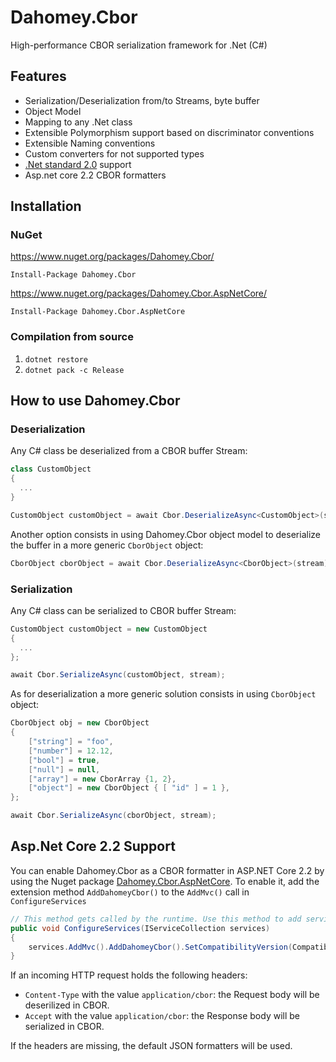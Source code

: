 # Dahomey.Cbor
High-performance CBOR serialization framework for .Net (C#)

## Features
* Serialization/Deserialization from/to Streams, byte buffer
* Object Model
* Mapping to any .Net class
* Extensible Polymorphism support based on discriminator conventions
* Extensible Naming conventions
* Custom converters for not supported types
* [.Net standard 2.0](https://github.com/dotnet/standard/blob/master/docs/versions/netstandard2.0.md) support
* Asp.net core 2.2 CBOR formatters


## Installation
### NuGet
https://www.nuget.org/packages/Dahomey.Cbor/

`Install-Package Dahomey.Cbor`

https://www.nuget.org/packages/Dahomey.Cbor.AspNetCore/

`Install-Package Dahomey.Cbor.AspNetCore`

### Compilation from source
  1. `dotnet restore`
  2. `dotnet pack -c Release`
  
## How to use Dahomey.Cbor
### Deserialization

Any C# class be deserialized from a CBOR buffer Stream:

```csharp
class CustomObject
{
  ...
}

CustomObject customObject = await Cbor.DeserializeAsync<CustomObject>(stream);
```

Another option consists in using Dahomey.Cbor object model to deserialize the buffer in a more generic ``CborObject`` object:

```csharp
CborObject cborObject = await Cbor.DeserializeAsync<CborObject>(stream);
```

### Serialization

Any C# class can be serialized to CBOR buffer Stream:

```csharp
CustomObject customObject = new CustomObject
{
  ...
};

await Cbor.SerializeAsync(customObject, stream);
```

As for deserialization a more generic solution consists in using ``CborObject`` object:

```csharp
CborObject obj = new CborObject
{
    ["string"] = "foo",
    ["number"] = 12.12,
    ["bool"] = true,
    ["null"] = null,
    ["array"] = new CborArray {1, 2},
    ["object"] = new CborObject { [ "id" ] = 1 },
};

await Cbor.SerializeAsync(cborObject, stream);

```  
## Asp.Net Core 2.2 Support
You can enable Dahomey.Cbor as a CBOR formatter in ASP.NET Core 2.2 by using the Nuget package [Dahomey.Cbor.AspNetCore](https://www.nuget.org/packages/Dahomey.Cbor.AspNetCore/). To enable it, add the extension method ``AddDahomeyCbor()`` to the ``AddMvc()`` call in ``ConfigureServices``

```csharp
// This method gets called by the runtime. Use this method to add services to the container.
public void ConfigureServices(IServiceCollection services)
{
    services.AddMvc().AddDahomeyCbor().SetCompatibilityVersion(CompatibilityVersion.Version_2_2);
}
```
If an incoming HTTP request holds the following headers:
* ``Content-Type`` with the value ``application/cbor``: the Request body will be deserilized in CBOR.
* ``Accept`` with the value ``application/cbor``: the Response body will be serialized in CBOR.

If the headers are missing, the default JSON formatters will be used.
